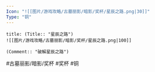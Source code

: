 ```yaml
---
Icon: "![[图片/游戏攻略/古墓丽影/暗影/奖杯/星辰之路.png|30]]"
Type: "铜"
---
```

```ad-common-bronze-trophy
title: (Title:: "星辰之路")
![[图片/游戏攻略/古墓丽影/暗影/奖杯/星辰之路.png|100]]

(Comment:: "破解星辰之路")
```

#古墓丽影/暗影/奖杯 #奖杯 #铜
